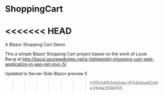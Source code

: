 # ShoppingCart
<<<<<<< HEAD
=======
A Blazor Shopping Cart Demo

This a simple Blazor Shopping Cart project based on the work of Louie Bacaj at http://bacaj.azurewebsites.net/a-lightweight-shopping-cart-web-application-in-asp-net-mvc-5/

Updated to Server-Side Blazor preview 5
>>>>>>> 035534f62dd2ebc3f3464ad62d0e31b9a3598055

